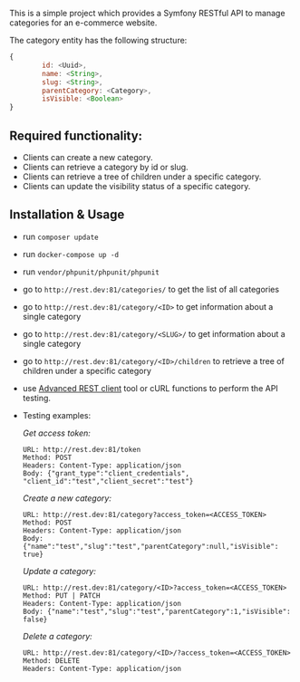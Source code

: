 This is a simple project which provides a Symfony RESTful API to manage categories for an e-commerce website.

The category entity has the following structure:
```javascript
{
        id: <Uuid>,
        name: <String>,
        slug: <String>,
        parentCategory: <Category>,
        isVisible: <Boolean>
}
```

## Required functionality:

* Clients can create a new category.
* Clients can retrieve a category by id or slug.
* Clients can retrieve a tree of children under a specific category.
* Clients can update the visibility status of a specific category.

## Installation & Usage

* run ``` composer update ```
* run ``` docker-compose up -d ```
* run ``` vendor/phpunit/phpunit/phpunit ```
* go to ``` http://rest.dev:81/categories/ ``` to get the list  of all categories
* go to ``` http://rest.dev:81/category/<ID> ``` to get information about a single category
* go to ``` http://rest.dev:81/category/<SLUG>/ ``` to get information about a single category
* go to ``` http://rest.dev:81/category/<ID>/children ``` to retrieve a tree of children under a specific category
* use [Advanced REST client](https://chrome.google.com/webstore/detail/advanced-rest-client/hgmloofddffdnphfgcellkdfbfbjeloo) tool or cURL functions to perform the API testing.
* Testing examples:
    
    _Get access token:_
    ```
    URL: http://rest.dev:81/token 
    Method: POST
    Headers: Content-Type: application/json
    Body: {"grant_type":"client_credentials", "client_id":"test","client_secret":"test"}
    
    ```
    
    _Create a new category:_
    ```
    URL: http://rest.dev:81/category?access_token=<ACCESS_TOKEN>
    Method: POST
    Headers: Content-Type: application/json
    Body: {"name":"test","slug":"test","parentCategory":null,"isVisible": true}
    
    ```
    
    _Update a category:_
    ```
    URL: http://rest.dev:81/category/<ID>?access_token=<ACCESS_TOKEN>
    Method: PUT | PATCH
    Headers: Content-Type: application/json
    Body: {"name":"test","slug":"test","parentCategory":1,"isVisible": false}
    
    ```
    
    _Delete a category:_
    ```
    URL: http://rest.dev:81/category/<ID>/?access_token=<ACCESS_TOKEN>
    Method: DELETE
    Headers: Content-Type: application/json
    
    ```
